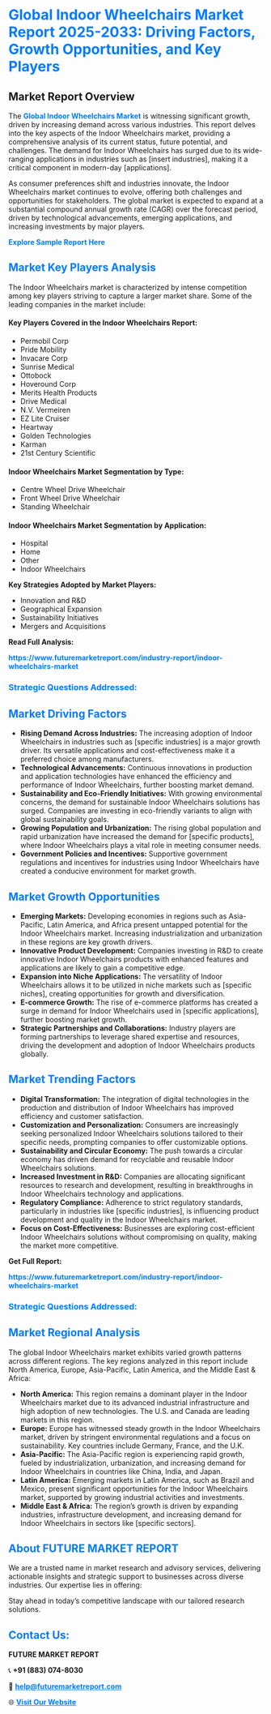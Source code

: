 <h1 style="color: #007BFF;">Global Indoor Wheelchairs Market Report 2025-2033: Driving Factors, Growth Opportunities, and Key Players</h1>

<section id="overview">
<h2>Market Report Overview</h2>
<p>The <a href="https://www.futuremarketreport.com/industry-report/indoor-wheelchairs-market" style="color: #007BFF; text-decoration: none;"><strong>Global Indoor Wheelchairs Market</strong></a> is witnessing significant growth, driven by increasing demand across various industries. This report delves into the key aspects of the Indoor Wheelchairs market, providing a comprehensive analysis of its current status, future potential, and challenges. The demand for Indoor Wheelchairs has surged due to its wide-ranging applications in industries such as [insert industries], making it a critical component in modern-day [applications].</p>
<p>As consumer preferences shift and industries innovate, the Indoor Wheelchairs market continues to evolve, offering both challenges and opportunities for stakeholders. The global market is expected to expand at a substantial compound annual growth rate (CAGR) over the forecast period, driven by technological advancements, emerging applications, and increasing investments by major players.</p>
</section>

<section id="overview">
<p><a href="https://www.futuremarketreport.com/request-sample/reportId=127206" style="color: #007BFF; text-decoration: none;"><strong>Explore Sample Report Here</strong></a></p>
</section>

<section id="key-players">
<h2 style="color: #007BFF;">Market Key Players Analysis</h2>
<p>The Indoor Wheelchairs market is characterized by intense competition among key players striving to capture a larger market share. Some of the leading companies in the market include:</p>
<h4>Key Players Covered in the Indoor Wheelchairs Report:</h4>
<ul><li>Permobil Corp</li><li>Pride Mobility</li><li>Invacare Corp</li><li>Sunrise Medical</li><li>Ottobock</li><li>Hoveround Corp</li><li>Merits Health Products</li><li>Drive Medical</li><li>N.V. Vermeiren</li><li>EZ Lite Cruiser</li><li>Heartway</li><li>Golden Technologies</li><li>Karman</li><li>21st Century Scientific</li></ul>
<h4>Indoor Wheelchairs Market Segmentation by Type:</h4>
<ul><li>Centre Wheel Drive Wheelchair</li><li>Front Wheel Drive Wheelchair</li><li>Standing Wheelchair</li></ul>

<h4>Indoor Wheelchairs Market Segmentation by Application:</h4>
<ul><li>Hospital</li><li>Home</li><li>Other</li><li>Indoor Wheelchairs</li></ul>
<p><strong>Key Strategies Adopted by Market Players:</strong></p>
<ul>
<li>Innovation and R&D</li>
<li>Geographical Expansion</li>
<li>Sustainability Initiatives</li>
<li>Mergers and Acquisitions</li>
</ul>
</section>

<section>
<p><strong>Read Full Analysis: </strong></p><a href="https://www.futuremarketreport.com/industry-report/indoor-wheelchairs-market" style="color: #007BFF; text-decoration: none;"><strong>https://www.futuremarketreport.com/industry-report/indoor-wheelchairs-market</strong></a>
<h3 style="color: #007BFF;">Strategic Questions Addressed:</h3>
</section>

<section id="driving-factors">
<h2 style="color: #007BFF;">Market Driving Factors</h2>
<ul>
<li><strong>Rising Demand Across Industries:</strong> The increasing adoption of Indoor Wheelchairs in industries such as [specific industries] is a major growth driver. Its versatile applications and cost-effectiveness make it a preferred choice among manufacturers.</li>
<li><strong>Technological Advancements:</strong> Continuous innovations in production and application technologies have enhanced the efficiency and performance of Indoor Wheelchairs, further boosting market demand.</li>
<li><strong>Sustainability and Eco-Friendly Initiatives:</strong> With growing environmental concerns, the demand for sustainable Indoor Wheelchairs solutions has surged. Companies are investing in eco-friendly variants to align with global sustainability goals.</li>
<li><strong>Growing Population and Urbanization:</strong> The rising global population and rapid urbanization have increased the demand for [specific products], where Indoor Wheelchairs plays a vital role in meeting consumer needs.</li>
<li><strong>Government Policies and Incentives:</strong> Supportive government regulations and incentives for industries using Indoor Wheelchairs have created a conducive environment for market growth.</li>
</ul>
</section>

<section id="growth-opportunities">
<h2 style="color: #007BFF;">Market Growth Opportunities</h2>
<ul>
<li><strong>Emerging Markets:</strong> Developing economies in regions such as Asia-Pacific, Latin America, and Africa present untapped potential for the Indoor Wheelchairs market. Increasing industrialization and urbanization in these regions are key growth drivers.</li>
<li><strong>Innovative Product Development:</strong> Companies investing in R&D to create innovative Indoor Wheelchairs products with enhanced features and applications are likely to gain a competitive edge.</li>
<li><strong>Expansion into Niche Applications:</strong> The versatility of Indoor Wheelchairs allows it to be utilized in niche markets such as [specific niches], creating opportunities for growth and diversification.</li>
<li><strong>E-commerce Growth:</strong> The rise of e-commerce platforms has created a surge in demand for Indoor Wheelchairs used in [specific applications], further boosting market growth.</li>
<li><strong>Strategic Partnerships and Collaborations:</strong> Industry players are forming partnerships to leverage shared expertise and resources, driving the development and adoption of Indoor Wheelchairs products globally.</li>
</ul>
</section>

<section id="trending-factors">
<h2 style="color: #007BFF;">Market Trending Factors</h2>
<ul>
<li><strong>Digital Transformation:</strong> The integration of digital technologies in the production and distribution of Indoor Wheelchairs has improved efficiency and customer satisfaction.</li>
<li><strong>Customization and Personalization:</strong> Consumers are increasingly seeking personalized Indoor Wheelchairs solutions tailored to their specific needs, prompting companies to offer customizable options.</li>
<li><strong>Sustainability and Circular Economy:</strong> The push towards a circular economy has driven demand for recyclable and reusable Indoor Wheelchairs solutions.</li>
<li><strong>Increased Investment in R&D:</strong> Companies are allocating significant resources to research and development, resulting in breakthroughs in Indoor Wheelchairs technology and applications.</li>
<li><strong>Regulatory Compliance:</strong> Adherence to strict regulatory standards, particularly in industries like [specific industries], is influencing product development and quality in the Indoor Wheelchairs market.</li>
<li><strong>Focus on Cost-Effectiveness:</strong> Businesses are exploring cost-efficient Indoor Wheelchairs solutions without compromising on quality, making the market more competitive.</li>
</ul>
</section>

<section>
<p><strong>Get Full Report: </strong></p><a href="https://www.futuremarketreport.com/industry-report/indoor-wheelchairs-market" style="color: #007BFF; text-decoration: none;"><strong>https://www.futuremarketreport.com/industry-report/indoor-wheelchairs-market</strong></a>
<h3 style="color: #007BFF;">Strategic Questions Addressed:</h3>
</section>


<section id="regional-analysis">
<h2 style="color: #007BFF;">Market Regional Analysis</h2>
<p>The global Indoor Wheelchairs market exhibits varied growth patterns across different regions. The key regions analyzed in this report include North America, Europe, Asia-Pacific, Latin America, and the Middle East & Africa:</p>
<ul>
<li><strong>North America:</strong> This region remains a dominant player in the Indoor Wheelchairs market due to its advanced industrial infrastructure and high adoption of new technologies. The U.S. and Canada are leading markets in this region.</li>
<li><strong>Europe:</strong> Europe has witnessed steady growth in the Indoor Wheelchairs market, driven by stringent environmental regulations and a focus on sustainability. Key countries include Germany, France, and the U.K.</li>
<li><strong>Asia-Pacific:</strong> The Asia-Pacific region is experiencing rapid growth, fueled by industrialization, urbanization, and increasing demand for Indoor Wheelchairs in countries like China, India, and Japan.</li>
<li><strong>Latin America:</strong> Emerging markets in Latin America, such as Brazil and Mexico, present significant opportunities for the Indoor Wheelchairs market, supported by growing industrial activities and investments.</li>
<li><strong>Middle East & Africa:</strong> The region’s growth is driven by expanding industries, infrastructure development, and increasing demand for Indoor Wheelchairs in sectors like [specific sectors].</li>
</ul>
</section>

<footer>
<h2 style="color: #007BFF;">About FUTURE MARKET REPORT</h2>
<p>We are a trusted name in market research and advisory services, delivering actionable insights and strategic support to businesses across diverse industries. Our expertise lies in offering:</p>

<p>Stay ahead in today’s competitive landscape with our tailored research solutions.</p>

<h2 style="color: #007BFF;">Contact Us:</h2>
<p><strong>FUTURE MARKET REPORT</strong></p>
<p>📞 <strong>+91 (883) 074-8030</strong></p>
<p>📧 <strong><a href="mailto:help@futuremarketreport.com" style="color: #007BFF;">help@futuremarketreport.com</a></strong></p>
<p>🌐 <strong><a href="https://www.futuremarketreport.com/" style="color: #007BFF;">Visit Our Website</a></strong></p>
</footer>